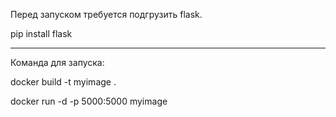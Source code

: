 Перед запуском требуется подгрузить flask.

pip install flask

-------------------------------------------------------------------------
Команда для запуска:

docker build -t myimage .

docker run -d -p 5000:5000 myimage
